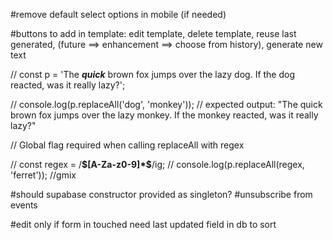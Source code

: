 #remove default select options in mobile (if needed)

#buttons to add in template:
edit template, delete template, reuse last generated, (future ==> enhancement ==> choose from history), generate new text


// const p = 'The __$quick$__ brown fox jumps over the lazy dog. If the dog reacted, was it really lazy?';

// console.log(p.replaceAll('dog', 'monkey'));
// expected output: "The quick brown fox jumps over the lazy monkey. If the monkey reacted, was it really lazy?"


// Global flag required when calling replaceAll with regex

// const regex = /__\$[A-Za-z0-9]*\$__/ig;
// console.log(p.replaceAll(regex, 'ferret'));
//gmix

#should supabase constructor provided as singleton?
#unsubscribe from events

#edit only if form in touched
need last updated field in db to sort